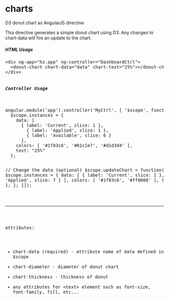 charts
======

D3 donut chart as AngularJS directive

<p>This directive generates a simple donut chart using D3. Any changes to chart-data will fire an update to the chart.</p>

<h5>HTML Usage</h5>
<pre>
&lt;div ng-app="hz.app" ng-controller="DashboardCtrl"&gt;
  &lt;donut-chart chart-data="data" chart-text="25%"&gt;&lt;/donut-chart&gt;
&lt;/div&gt;

<h5>Controller Usage</h5>
<pre>
angular.module('app').controller('MyCtrl', [ '$scope', function($scope) {
  $scope.instances = {
    data: [
      { label: 'Current', slice: 1 },
        { label: 'Applied', slice: 1 },
        { label: 'Available', slice: 6 }
      ],
    colors: [ '#1f83c6', '#81c1e7', '#d1d3d4' ],
    text: "25%"
  };

  // Change the data (optional)
  $scope.updateChart = function() {
    $scope.instances = {
      data: [
        { label: 'Current', slice: 1 },
        { label: 'Applied', slice: 7 }
      ],
      colors: [ '#1f83c6', '#ff0000' ],
      text: "100%"
    };
  };
}]);
</pre>

<hr>

Attributes:<br/>
- chart-data (required) - attribute name of data defined in $scope
- chart-diameter - diameter of donut chart
- chart-thickness - thickness of donut
- any attributes for &lt;text&gt; element such as font-size, font-family, fill, etc...


